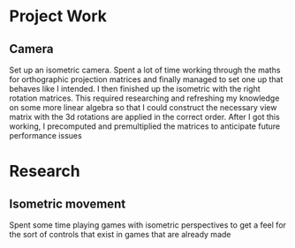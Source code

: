 # Project Work
## Camera
Set up an isometric camera. Spent a lot of time working through the maths for orthographic projection matrices and finally managed to set one up that behaves like I intended. I then finished up the isometric with the right rotation matrices. This required researching and refreshing my knowledge on some more linear algebra so that I could construct the necessary view matrix with the 3d rotations are applied in the correct order. After I got this working, I precomputed and premultiplied the matrices to anticipate future performance issues

# Research
## Isometric movement
Spent some time playing games with isometric perspectives to get a feel for the sort of controls that exist in games that are already made
